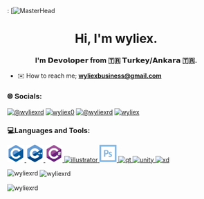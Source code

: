 : [![MasterHead](https://cdn.discordapp.com/attachments/857714065710776320/1174812260179398706/6dc9a0a2a66af27412025c16cf921fcc.png?ex=6568f42d&is=65567f2d&hm=e1c9405672398d81e497a409bf31441f3e59bec41510d091ef8c6a98c67788b6&)
<h1 align="center">Hi, I'm wyliex.</h1>
<h3 align="center">I'm 𝗗𝗲𝘃𝗼𝗹𝗼𝗽𝗲𝗿 from 🇹🇷 𝗧𝘂𝗿𝗸𝗲𝘆/𝗔𝗻𝗸𝗮𝗿𝗮 🇹🇷.</h3>

- ✉️ How to reach me; **wyliexbusiness@gmail.com**

<h3 align="left">🌐 Socials:</h3>
<p align="left">
<a href="https://twitter.com/@wyliexrd" target="blank"><img align="center" src="https://raw.githubusercontent.com/rahuldkjain/github-profile-readme-generator/master/src/images/icons/Social/twitter.svg" alt="@wyliexrd" height="30" width="40" /></a>
<a href="https://instagram.com/wyliex0" target="blank"><img align="center" src="https://raw.githubusercontent.com/rahuldkjain/github-profile-readme-generator/master/src/images/icons/Social/instagram.svg" alt="wyliex0" height="30" width="40" /></a>
<a href="https://www.youtube.com/c/@wyliexrd" target="blank"><img align="center" src="https://raw.githubusercontent.com/rahuldkjain/github-profile-readme-generator/master/src/images/icons/Social/youtube.svg" alt="@wyliexrd" height="30" width="40" /></a>
<a href="https://discord.gg/wyliex" target="blank"><img align="center" src="https://raw.githubusercontent.com/rahuldkjain/github-profile-readme-generator/master/src/images/icons/Social/discord.svg" alt="wyliex" height="30" width="40" /></a>
</p>

<h3 align="left">💻Languages and Tools:</h3>
<p align="left"> <a href="https://www.cprogramming.com/" target="_blank" rel="noreferrer"> <img src="https://raw.githubusercontent.com/devicons/devicon/master/icons/c/c-original.svg" alt="c" width="40" height="40"/> </a> <a href="https://www.w3schools.com/cpp/" target="_blank" rel="noreferrer"> <img src="https://raw.githubusercontent.com/devicons/devicon/master/icons/cplusplus/cplusplus-original.svg" alt="cplusplus" width="40" height="40"/> </a> <a href="https://www.w3schools.com/cs/" target="_blank" rel="noreferrer"> <img src="https://raw.githubusercontent.com/devicons/devicon/master/icons/csharp/csharp-original.svg" alt="csharp" width="40" height="40"/> </a> <a href="https://www.adobe.com/in/products/illustrator.html" target="_blank" rel="noreferrer"> <img src="https://www.vectorlogo.zone/logos/adobe_illustrator/adobe_illustrator-icon.svg" alt="illustrator" width="40" height="40"/> </a> <a href="https://www.photoshop.com/en" target="_blank" rel="noreferrer"> <img src="https://raw.githubusercontent.com/devicons/devicon/master/icons/photoshop/photoshop-line.svg" alt="photoshop" width="40" height="40"/> </a> <a href="https://www.qt.io/" target="_blank" rel="noreferrer"> <img src="https://upload.wikimedia.org/wikipedia/commons/0/0b/Qt_logo_2016.svg" alt="qt" width="40" height="40"/> </a> <a href="https://unity.com/" target="_blank" rel="noreferrer"> <img src="https://www.vectorlogo.zone/logos/unity3d/unity3d-icon.svg" alt="unity" width="40" height="40"/> </a> <a href="https://www.adobe.com/products/xd.html" target="_blank" rel="noreferrer"> <img src="https://cdn.worldvectorlogo.com/logos/adobe-xd.svg" alt="xd" width="40" height="40"/> </a> </p>

<p><img align="left"  src="https://github-readme-stats.vercel.app/api/top-langs?username=wyliexrd&show_icons=true&locale=en&layout=compact" alt="wyliexrd" /></p>

<p>&nbsp;<img align="center" src="https://github-readme-stats.vercel.app/api?username=wyliexrd&show_icons=true&locale=en" alt="wyliexrd" /></p>

<p><img align="center" src="https://github-readme-streak-stats.herokuapp.com/?user=wyliexrd&" alt="wyliexrd" /></p>
